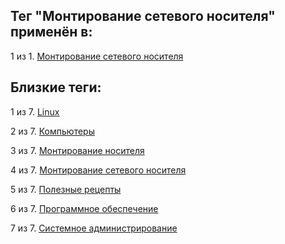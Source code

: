 ## Тег "Монтирование сетевого носителя" применён в:

1 из 1. [Монтирование сетевого носителя](../Компьютеры%20и%20софт/Linux/Монтирование%20сетевого%20носителя.md)

## Близкие теги:

1 из 7. [Linux](./linux.md)

2 из 7. [Компьютеры](./компьютеры.md)

3 из 7. [Монтирование носителя](./монтирование%20носителя.md)

4 из 7. [Монтирование сетевого носителя](./монтирование%20сетевого%20носителя.md)

5 из 7. [Полезные рецепты](./полезные%20рецепты.md)

6 из 7. [Программное обеспечение](./программное%20обеспечение.md)

7 из 7. [Системное администрирование](./системное%20администрирование.md)

